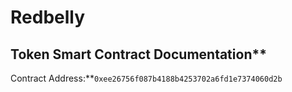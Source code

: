 # Redbelly </br>

## Token Smart Contract Documentation** </br>

Contract Address:**`0xee26756f087b4188b4253702a6fd1e7374060d2b` </br>
